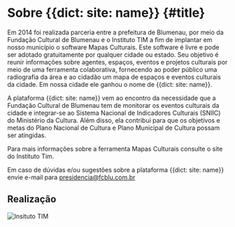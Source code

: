 # Sobre {{dict: site: name}} {#title}

Em 2014 foi realizada parceria entre a prefeitura de Blumenau, por meio da Fundação Cultural de Blumenau e o Instituto TIM a fim de implantar em nosso município o software Mapas Culturais. Este software é livre e pode ser adotado gratuitamente por qualquer cidade ou estado. Seu objetivo é reunir informações sobre agentes, espaços, eventos e projetos culturais por meio de uma ferramenta colaborativa, fornecendo ao poder público uma radiografia da área e ao cidadão um mapa de espaços e eventos culturais da cidade. Em nossa cidade ele ganhou o nome de {{dict: site: name}}.

A plataforma {{dict: site: name}} vem ao encontro da necessidade que a Fundação Cultural de Blumenau tem de monitorar os eventos culturais da cidade e integrar-se ao Sistema Nacional de Indicadores Culturais (SNIIC) do Ministério da Cultura. Além disso, ela contribui para que os  objetivos e metas do Plano Nacional de Cultura e Plano Municipal de Cultura possam ser atingidas.

Para mais informações sobre a ferramenta Mapas Culturais consulte o site do Instituto Tim.

Em caso de dúvidas e/ou sugestões sobre a plataforma {{dict: site: name}} envie e-mail para <a href="mailto:presidencia@fcblu.com.br">presidencia@fcblu.com.br</a>

<h2>Realização</h2>
<img class="alignleft" src="/assets/img/instituto-tim-white.png" alt="Insituto TIM" />

